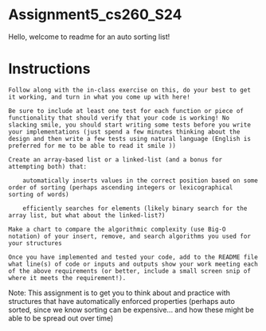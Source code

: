 # Assignment5_cs260_S24  
Hello, welcome to readme for an auto sorting list!  


# Instructions  
    Follow along with the in-class exercise on this, do your best to get it working, and turn in what you come up with here!  

    Be sure to include at least one test for each function or piece of functionality that should verify that your code is working! No slacking smile, you should start writing some tests before you write your implementations (just spend a few minutes thinking about the design and then write a few tests using natural language (English is preferred for me to be able to read it smile ))    

    Create an array-based list or a linked-list (and a bonus for attempting both) that:  

        automatically inserts values in the correct position based on some order of sorting (perhaps ascending integers or lexicographical sorting of words)  

        efficiently searches for elements (likely binary search for the array list, but what about the linked-list?)  

    Make a chart to compare the algorithmic complexity (use Big-O notation) of your insert, remove, and search algorithms you used for your structures  

    Once you have implemented and tested your code, add to the README file what line(s) of code or inputs and outputs show your work meeting each of the above requirements (or better, include a small screen snip of where it meets the requirement!).  

Note: This assignment is to get you to think about and practice with structures that have automatically enforced properties (perhaps auto sorted, since we know sorting can be expensive... and how these might be able to be spread out over time)  